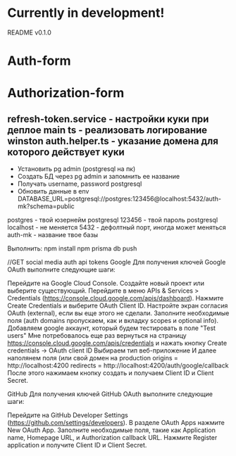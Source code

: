 # Currently in development!
README v0.1.0

# Auth-form

# Authorization-form

refresh-token.service - настройки куки при деплое
main ts - реализовать логирование winston
auth.helper.ts - указание домена для которого действует куки
------------------------------

- Установить pg admin (postgresql на пк)
- Создать БД через pg admin и запомнить ее название
- Получать username, password postgresql
- Обновить данные в env
DATABASE_URL=postgresql://postgres:123456@localhost:5432/auth-mk?schema=public

postgres - твой юзернейм postgresql
123456 - твой пароль postgresql
localhost - не меняется
5432 - дефолтный порт, иногда может меняться
auth-mk - название твое базы

Выполнить:
	npm install
	npm prisma db push

//GET social media auth api tokens
Google
Для получения ключей Google OAuth выполните следующие шаги:

Перейдите на Google Cloud Console.
Создайте новый проект или выберите существующий.
Перейдите в меню APIs & Services > Credentials (https://console.cloud.google.com/apis/dashboard).
Нажмите Create Credentials и выберите OAuth Client ID.
Настройте экран согласия OAuth (external), если вы еще этого не сделали.
Заполните необходимые поля (auth domains пропускаем, как и вкладку scopes и optional info).
Добавляем google аккаунт, который будем тестировать в поле "Test users"
Мне потребовалось еще раз вернуться на страницу https://console.cloud.google.com/apis/credentials и нажать кнопку Create credentials -> OAuth client ID
Выбираем тип веб-приложение
И далее наполянем поля (или свой домен на production
origins = http://localhost:4200
redirects = http://localhost:4200/auth/google/callback
После этого нажимаем кнопку создать и получаем Client ID и Client Secret.

GitHub
Для получения ключей GitHub OAuth выполните следующие шаги:

Перейдите на GitHub Developer Settings (https://github.com/settings/developers).
В разделе OAuth Apps нажмите New OAuth App.
Заполните необходимые поля, такие как Application name, Homepage URL, и Authorization callback URL.
Нажмите Register application и получите Client ID и Client Secret.